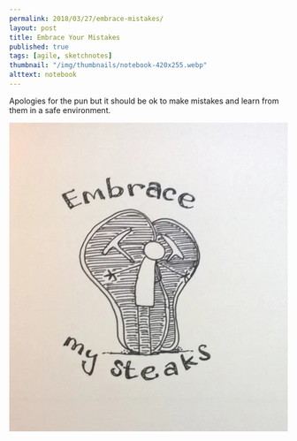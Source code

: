 ```yaml
---
permalink: 2018/03/27/embrace-mistakes/
layout: post
title: Embrace Your Mistakes
published: true
tags: [agile, sketchnotes]
thumbnail: "/img/thumbnails/notebook-420x255.webp"
alttext: notebook
---
```


Apologies for the pun but it should be ok to make mistakes and learn from them in a
safe environment.

![pun](/img/posts/embrace-mistakes/embrace-mistakes.webp)
